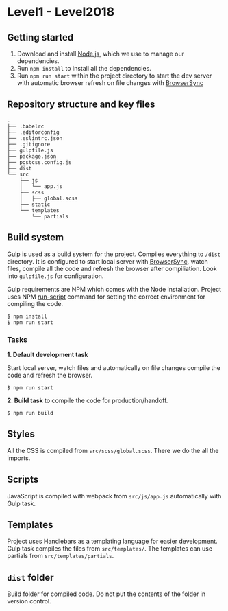 # Level1 - Level2018

## Getting started

1. Download and install [Node.js](http://nodejs.org), which we use to manage our dependencies.
2. Run `npm install` to install all the dependencies.
3. Run `npm run start` within the project directory to start the dev server with automatic browser refresh on file changes with [BrowserSync](https://www.browsersync.io)

## Repository structure and key files

```
.
├── .babelrc
├── .editorconfig
├── .eslintrc.json
├── .gitignore
├── gulpfile.js
├── package.json
├── postcss.config.js
├── dist
└── src
    ├── js
    │   └── app.js
    ├── scss
    │   ├── global.scss
    ├── static
    └── templates
        └── partials
```

## Build system

[Gulp](http://gulpjs.com) is used as a build system for the project. Compiles everything to `/dist` directory. It is configured to start local server with [BrowserSync](https://www.browsersync.io), watch files, compile all the code and refresh the browser after compiliation. Look into `gulpfile.js` for configuration.

Gulp requirements are NPM which comes with the Node installation. Project uses NPM [run-script](https://docs.npmjs.com/cli/run-script) command for setting the correct environment for compiling the code.

```
$ npm install
$ npm run start
```

### Tasks

**1. Default development task**

Start local server, watch files and automatically on file changes compile the code and refresh the browser.

```
$ npm run start
```

**2. Build task** to compile the code for production/handoff.

```
$ npm run build
```

## Styles

All the CSS is compiled from `src/scss/global.scss`. There we do the all the imports.

## Scripts

JavaScript is compiled with webpack from `src/js/app.js` automatically with Gulp task.

## Templates

Project uses Handlebars as a templating language for easier development. Gulp task compiles the files from `src/templates/`. The templates can use partials from `src/templates/partials`.

## `dist` folder

Build folder for compiled code. Do not put the contents of the folder in version control.
